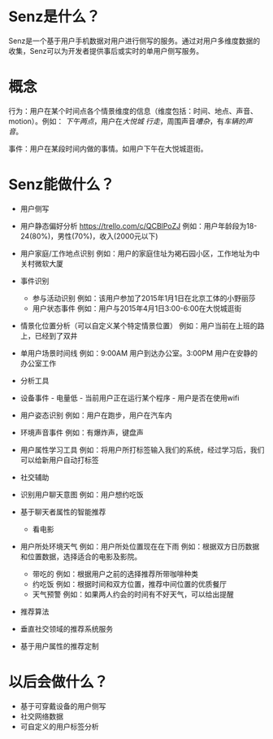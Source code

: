 # Senz是什么？

Senz是一个基于用户手机数据对用户进行侧写的服务。通过对用户多维度数据的收集，Senz可以为开发者提供事后或实时的单用户侧写服务。

#  概念
行为：用户在某个时间点各个情景维度的信息（维度包括：时间、地点、声音、motion）。例如： *下午两点*，用户在*大悦城* *行走*，周围声音*嘈杂*，有*车辆的声音*。

事件：用户在某段时间内做的事情。如用户下午在大悦城逛街。

#  Senz能做什么？

-  用户侧写
  -  用户静态偏好分析 https://trello.com/c/QCBlPoZJ
例如：用户年龄段为18-24(80%)，男性(70%)，收入(2000元以下)
  -  用户家庭/工作地点识别
例如：用户的家庭住址为褐石园小区，工作地址为中关村微软大厦
  -  事件识别
     -  参与活动识别
例如：该用户参加了2015年1月1日在北京工体的小野丽莎
     -  用户状态事件
例如：用户与2015年4月1日3:00-6:00在大悦城逛街
  -  情景化位置分析（可以自定义某个特定情景位置）
例如：用户当前在上班的路上，已经到了双井
  -  单用户场景时间线
例如：9:00AM 用户到达办公室。3:00PM 用户在安静的办公室工作

-  分析工具
  -  设备事件
    -  电量低
    -  当前用户正在运行某个程序
    -  用户是否在使用wifi
  -  用户姿态识别
例如：用户在跑步，用户在汽车内
  -  环境声音事件
例如：有爆炸声，键盘声
  -  用户属性学习工具
例如：将用户所打标签输入我们的系统，经过学习后，我们可以给新用户自动打标签

-  社交辅助
  -  识别用户聊天意图
例如：用户想约吃饭
  -  基于聊天者属性的智能推荐
        -  看电影
  -  用户所处环境天气
例如：用户所处位置现在在下雨
例如：根据双方日历数据和位置数据，选择适合的电影及影院。
        -  带吃的
例如：根据用户之前的选择推荐所带咖啡种类
        -  约吃饭
例如：根据时间和双方位置，推荐中间位置的优质餐厅
        - 天气预警
例如：如果两人约会的时间有不好天气，可以给出提醒

-  推荐算法
  -  垂直社交领域的推荐系统服务
  -  基于用户属性的推荐定制

#  以后会做什么？
-  基于可穿戴设备的用户侧写
-  社交网络数据
-  可自定义的用户标签分析
